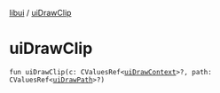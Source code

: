 [libui](README.md) / [uiDrawClip](ui-draw-clip.md)

# uiDrawClip

`fun uiDrawClip(c: CValuesRef<`[`uiDrawContext`](ui-draw-context.md)`>?, path: CValuesRef<`[`uiDrawPath`](ui-draw-path.md)`>?)`
